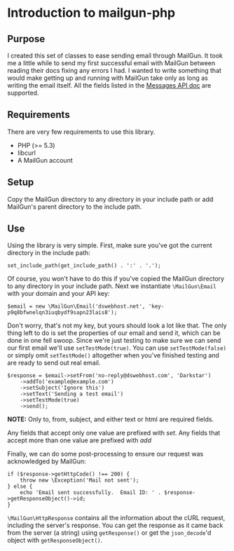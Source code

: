 # Introduction to mailgun-php

## Purpose

I created this set of classes to ease sending email through MailGun. It took me a little while to send my first
successful email with MailGun between reading their docs fixing any errors I had.  I wanted to write something that
would make getting up and running with MailGun take only as long as writing the email itself.
All the fields listed in the [Messages API doc](http://documentation.mailgun.com/api-sending.html) are supported.

## Requirements

There are very few requirements to use this library.

* PHP (>= 5.3)
* libcurl
* A MailGun account

## Setup

Copy the MailGun directory to any directory in your include path or add MailGun's parent directory to the include path.

## Use

Using the library is very simple.  First, make sure you've got the current directory in the include path:

    set_include_path(get_include_path() . ':' . '.');

Of course, you won't have to do this if you've copied the MailGun directory to any directory in your include path.  Next
we instantiate `\MailGun\Email` with your domain and your API key:

    $email = new \MailGun\Email('dswebhost.net', 'key-p9q8bfwnelqn3iuqbydf9sapn23lais8');

Don't worry, that's not my key, but yours should look a lot like that.  The only thing left to do is set the properties
of our email and send it, which can be done in one fell swoop.  Since we're just testing to make sure we can send our
first email we'll use `setTestMode(true)`.  You can use `setTestMode(false)` or simply omit `setTestMode()` altogether
when you've finished testing and are ready to send out real email.

    $response = $email->setFrom('no-reply@dswebhost.com', 'Darkstar')
        ->addTo('example@example.com')
        ->setSubject('Ignore this')
        ->setText('Sending a test email')
        ->setTestMode(true)
        ->send();


**NOTE:** Only to, from, subject, and either text or html are required fields.

Any fields that accept only one value are prefixed with *set*.  Any fields that accept more than one value are prefixed
with *add*

Finally, we can do some post-processing to ensure our request was acknowledged by MailGun:

    if ($response->getHttpCode() !== 200) {
        throw new \Exception('Mail not sent');
    } else {
        echo 'Email sent successfully.  Email ID: ' . $response->getResponseObject()->id;
    }

`\MailGun\HttpResponse` contains all the information about the cURL request, including the server's response.  You can
get the response as it came back from the server (a string) using `getResponse()` or get the `json_decode`'d object with
`getResponseObject()`.